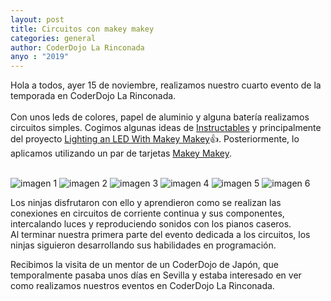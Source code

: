 ```yaml
---
layout: post
title: Circuitos con makey makey 
categories: general
author: CoderDojo La Rinconada
anyo : "2019"
---
```



Hola a todos, ayer 15 de noviembre, realizamos nuestro cuarto evento de la temporada en CoderDojo La Rinconada.<br><br>
Con unos leds de colores, papel de aluminio y alguna batería realizamos circuitos simples. Cogimos algunas ideas de [Instructables](https://www.instructables.com/) y principalmente del proyecto [Lighting an LED With Makey Makey](https://www.instructables.com/id/Lighting-an-LED-With-Makey-Makey/)👍️. Posteriormente, lo aplicamos utilizando un par de tarjetas [Makey Makey](https://makeymakey.com/).<br><br>


![imagen 1]({{site.baseurl}}/images/15-11-191.jpg)
![imagen 2]({{site.baseurl}}/images/15-11-192.jpg)
![imagen 3]({{site.baseurl}}/images/15-11-193.jpg)
![imagen 4]({{site.baseurl}}/images/15-11-194.jpg)
![imagen 5]({{site.baseurl}}/images/15-11-195.jpg)
![imagen 6]({{site.baseurl}}/images/15-11-196.jpg)

Los ninjas disfrutaron con ello y aprendieron como se realizan las conexiones en circuitos de corriente continua y sus componentes, intercalando luces y reproduciendo sonidos con los pianos caseros.<br>
Al terminar nuestra primera parte del evento dedicada a los circuitos, los ninjas siguieron desarrollando sus habilidades en programación.<br>

Recibimos la visita de un mentor de un CoderDojo de Japón, que temporalmente pasaba unos días en Sevilla y estaba interesado en ver como realizamos nuestros eventos en CoderDojo La Rinconada. 


